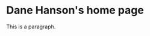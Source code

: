 
<html>
<head>
<title>Page Title</title>
</head>
<body>

<h1>Dane Hanson's home page</h1>
<p>This is a paragraph.</p>

</body>
</html>